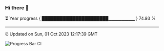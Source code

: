 ### Hi there 👋

⏳ Year progress { ██████████████████████▁▁▁▁▁▁▁▁ } 74.93 %

---

⏰ Updated on Sun, 01 Oct 2023 12:17:39 GMT

![Progress Bar CI](https://github.com/liununu/liununu/workflows/Progress%20Bar%20CI/badge.svg)
